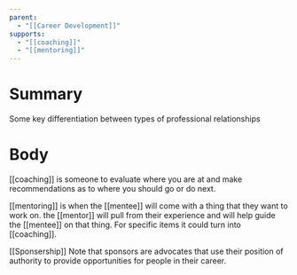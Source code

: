 ```yaml
---
parent:
  - "[[Career Development]]"
supports:
  - "[[coaching]]"
  - "[[mentoring]]"
---
```

# Summary 
Some key differentiation between types of professional relationships 
# Body
[[coaching]] is someone to evaluate where you are at and make recommendations as to where you should go or do next.

[[mentoring]] is when the [[mentee]] will come with a thing that they want to work on. the [[mentor]] will pull from their experience and will help guide the [[mentee]] on that thing. For specific items it could turn into [[coaching]].

[[Sponsership]] Note that sponsors are advocates that use their position of authority to provide opportunities for people in their career.